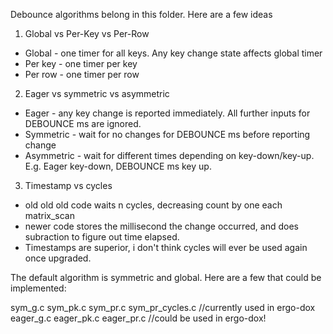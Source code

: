 Debounce algorithms belong in this folder.
Here are a few ideas

1) Global vs Per-Key vs Per-Row
 * Global - one timer for all keys. Any key change state affects global timer
 * Per key - one timer per key
 * Per row - one timer per row

2) Eager vs symmetric vs asymmetric
 * Eager - any key change is reported immediately. All further inputs for DEBOUNCE ms are ignored.
 * Symmetric - wait for no changes for DEBOUNCE ms before reporting change
 * Asymmetric - wait for different times depending on key-down/key-up. E.g. Eager key-down, DEBOUNCE ms key up.

3) Timestamp vs cycles
 * old old old code waits n cycles, decreasing count by one each matrix_scan
 * newer code stores the millisecond the change occurred, and does subraction to figure out time elapsed.
 * Timestamps are superior, i don't think cycles will ever be used again once upgraded.

The default algorithm is symmetric and global.
Here are a few that could be implemented:

sym_g.c
sym_pk.c
sym_pr.c
sym_pr_cycles.c //currently used in ergo-dox
eager_g.c
eager_pk.c
eager_pr.c //could be used in ergo-dox!
